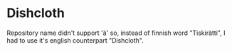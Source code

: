 # Dishcloth
Repository name didn't support 'ä' so, instead of finnish word "Tiskirätti", I had to use it's english counterpart "Dishcloth".
